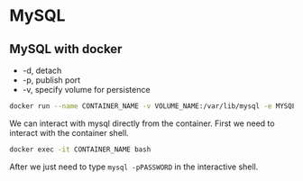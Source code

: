 # MySQL

## MySQL with docker

- -d, detach
- -p, publish port
- -v, specify volume for persistence

```bash
docker run --name CONTAINER_NAME -v VOLUME_NAME:/var/lib/mysql -e MYSQL_ROOT_PASSWORD=PASSWORD -d -p 3306:3306 mysql:TAG
```

We can interact with mysql directly from the container. First we need to interact with the container shell.

```bash
docker exec -it CONTAINER_NAME bash
```

After we just need to type `mysql -pPASSWORD` in the interactive shell.
